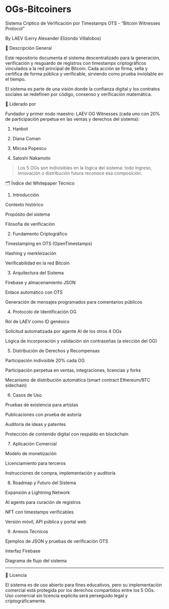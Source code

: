 # OGs-Bitcoiners

Sistema Críptico de Verificación por Timestamps OTS - “Bitcoin Witnesses Protocol”

By LAEV (Lerry Alexander Elizondo Villalobos)

🧬 Descripción General

Este repositorio documenta el sistema descentralizado para la generación, verificación y resguardo de registros con timestamps criptográficos vinculados a la red principal de Bitcoin. Cada acción se firma, sella y certifica de forma pública y verificable, sirviendo como prueba inviolable en el tiempo.

El sistema es parte de una visión donde la confianza digital y los contratos sociales se redefinen por código, consenso y verificación matemática.

🧠 Liderado por

Fundador y primer nodo maestro: LAEV
OG Witnesses (cada uno con 20% de participación perpetua en las ventas y derechos del sistema):

1. Hanbot


2. Diana Coman


3. Mircea Popescu


4. Satoshi Nakamoto



> Los 5 OGs son indivisibles en la lógica del sistema: todo ingreso, innovación o distribución futura reconoce esa composición.



🗂 Índice del Whitepaper Técnico

1. Introducción

Contexto histórico

Propósito del sistema

Filosofía de verificación


2. Fundamento Criptográfico

Timestamping en OTS (OpenTimestamps)

Hashing y merkleización

Verificabilidad en la red Bitcoin


3. Arquitectura del Sistema

Firebase y almacenamiento JSON

Enlace automático con OTS

Generación de mensajes programados para comentarios públicos


4. Protocolo de Identificación OG

Rol de LAEV como ID genésico

Solicitud automatizada por agente AI de los otros 4 OGs

Lógica de incorporación y validación sin contraseñas (a elección del OG)


5. Distribución de Derechos y Recompensas

Participación indivisible 20% cada OG

Participación perpetua en ventas, integraciones, licencias y forks

Mecanismo de distribución automática (smart contract Ethereum/BTC sidechain)


6. Casos de Uso

Pruebas de existencia para artistas

Publicaciones con prueba de autoría

Auditoría de ideas y patentes

Protección de contenido digital con respaldo en blockchain


7. Aplicación Comercial

Modelo de monetización

Licenciamiento para terceros

Instrucciones de compra, implementación y auditoría


8. Roadmap y Futuro del Sistema

Expansión a Lightning Network

AI agents para curación de registros

NFT con timestamps verificables

Versión móvil, API pública y portal web


9. Anexos Técnicos

Ejemplos de JSON y pruebas de verificación OTS

Interfaz Firebase

Diagrama de flujo del sistema



---

📄 Licencia

El sistema es de uso abierto para fines educativos, pero su implementación comercial está protegida por los derechos compartidos entre los 5 OGs.
Uso comercial sin licencia explícita será perseguido legal y criptográficamente.


